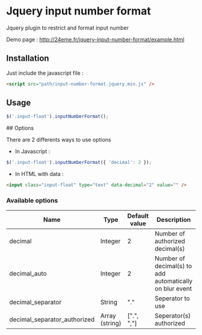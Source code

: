 # Jquery input number format

Jquery plugin to restrict and format input number

Demo page : http://24eme.fr/jquery-input-number-format/example.html

## Installation

Just include the javascript file :

```html
<script src="path/input-number-format.jquery.min.js" />
```

## Usage

```javascript
$('.input-float').inputNumberFormat();
```

## Options

There are 2 differents ways to use options

* In Javascript :

```javascript
$('.input-float').inputNumberFormat({ 'decimal': 2 });
```

* In HTML with data :

```html
<input class="input-float" type="text" data-decimal="2" value="" />
```

### Available options

| Name                          | Type          | Default value | Description                                             |
| ----------------- | ------------- | ------------- | ------------------------------------------------------- |
| decimal | Integer       | 2             | Number of authorized decimal(s)                         |
| decimal_auto | Integer       | 2             | Number of decimal(s) to add automatically on blur event |
| decimal_separator | String        | "."           | Seperator to use                                        |
| decimal_separator_authorized  | Array (string)| [".", ","]    | Seperator(s) authorized |
